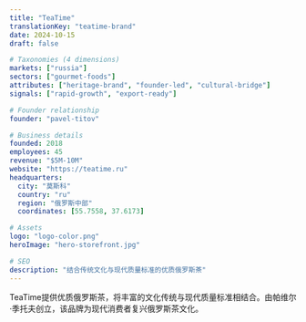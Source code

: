 ```yaml
---
title: "TeaTime"
translationKey: "teatime-brand"
date: 2024-10-15
draft: false

# Taxonomies (4 dimensions)
markets: ["russia"]
sectors: ["gourmet-foods"]
attributes: ["heritage-brand", "founder-led", "cultural-bridge"]
signals: ["rapid-growth", "export-ready"]

# Founder relationship
founder: "pavel-titov"

# Business details
founded: 2018
employees: 45
revenue: "$5M-10M"
website: "https://teatime.ru"
headquarters:
  city: "莫斯科"
  country: "ru"
  region: "俄罗斯中部"
  coordinates: [55.7558, 37.6173]

# Assets
logo: "logo-color.png"
heroImage: "hero-storefront.jpg"

# SEO
description: "结合传统文化与现代质量标准的优质俄罗斯茶"
---
```


TeaTime提供优质俄罗斯茶，将丰富的文化传统与现代质量标准相结合。由帕维尔·季托夫创立，该品牌为现代消费者复兴俄罗斯茶文化。
